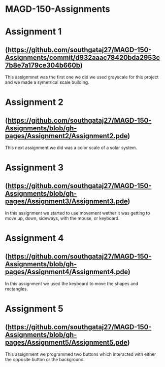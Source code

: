 # MAGD-150-Assignments

# Assignment 1
## (https://github.com/southgataj27/MAGD-150-Assignments/commit/d932aaac78420bda2953c7b8e7a179ce304b660b)
This assignmnet was the first one we did we used grayscale for this project and we made a symetrical scale building.

# Assignment 2
## (https://github.com/southgataj27/MAGD-150-Assignments/blob/gh-pages/Assignment2/Assignment2.pde)
This next assignment we did was a color scale of a solar system.

# Assignment 3
## (https://github.com/southgataj27/MAGD-150-Assignments/blob/gh-pages/Assignment3/Assignment3.pde)
In this assignment we started to use movement wether it was getting to move up, down, sideways, with the mouse, or keyboard.

# Assignment 4
## (https://github.com/southgataj27/MAGD-150-Assignments/blob/gh-pages/Assignment4/Assignment4.pde)
In this assignment we used the keyboard to move the shapes and rectangles.

# Assignment 5
## (https://github.com/southgataj27/MAGD-150-Assignments/blob/gh-pages/Assignment5/Assignment5.pde)
This assignment we programmed two buttons which interacted with either the opposite button or the background.

